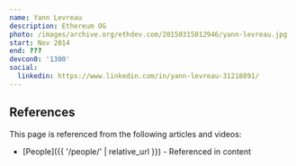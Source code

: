 ```yaml
---
name: Yann Levreau
description: Ethereum OG
photo: /images/archive.org/ethdev.com/20150315012946/yann-levreau.jpg
start: Nov 2014
end: ???
devcon0: '1300'
social:
  linkedin: https://www.linkedin.com/in/yann-levreau-31218891/
---
```



## References

This page is referenced from the following articles and videos:

- [People]({{ '/people/' | relative_url }}) - Referenced in content